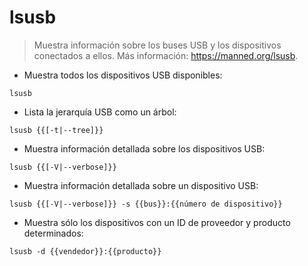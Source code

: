 # lsusb

> Muestra información sobre los buses USB y los dispositivos conectados a ellos.
> Más información: <https://manned.org/lsusb>.

- Muestra todos los dispositivos USB disponibles:

`lsusb`

- Lista la jerarquía USB como un árbol:

`lsusb {{[-t|--tree]}}`

- Muestra información detallada sobre los dispositivos USB:

`lsusb {{[-V|--verbose]}}`

- Muestra información detallada sobre un dispositivo USB:

`lsusb {{[-V|--verbose]}} -s {{bus}}:{{número de dispositivo}}`

- Muestra sólo los dispositivos con un ID de proveedor y producto determinados:

`lsusb -d {{vendedor}}:{{producto}}`
